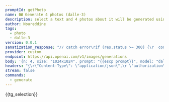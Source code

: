 ```yaml
---
promptId: getPhoto
name: 🖼️ Generate 4 photos (dalle-3)
description: select a text and 4 photos about it will be generated using Dalle-3
author: Noureddine
tags:
  - photo
  - dalle-3
version: 0.0.1
sanatization_response: "// catch error\rif (res.status >= 300) {\r  const err = data?.error?.message || JSON.stringify(data);\r  throw err;\r}\r\r// get choices\rconst choices = data.data.map(c=> ({ type: \"image_url\", image_url: c.url}));\r\r// the return object should be in the format of \r// { content: string }[] \r// if there's only one response, put it in the array of choices.\rreturn choices;"
provider: custom
endpoint: https://api.openai.com/v1/images/generations
body: '{n: 4, size: "1024x1024", prompt: "{{escp prompt}}", model: "dall-e-3"}'
headers: "{\r\"Content-Type\": \"application/json\",\r \"authorization\": \"Bearer {{keys.openAIChat}}\"\r}"
stream: false
commands:
  - generate
---
```

{{tg_selection}}